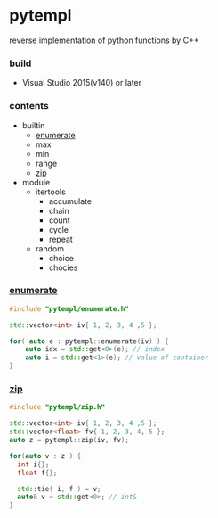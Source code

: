 # pytempl
reverse implementation of python functions by C++

### build
* Visual Studio 2015(v140) or later

### contents
* builtin
  * [enumerate](#enumerate)
  * max
  * min
  * range
  * [zip](#zip)
* module
  * itertools
    * accumulate
    * chain
    * count
    * cycle
    * repeat
  * random
    * choice
    * chocies

### [enumerate](https://docs.python.org/3/library/functions.html#enumerate)
```cpp
#include "pytempl/enumerate.h"

std::vector<int> iv{ 1, 2, 3, 4 ,5 };

for( auto e : pytempl::enumerate(iv) ) {
	auto idx = std::get<0>(e); // index
	auto i = std::get<1>(e); // value of container
}
```

### [zip](https://docs.python.org/3/library/functions.html#zip)
```cpp
#include "pytempl/zip.h"

std::vector<int> iv{ 1, 2, 3, 4 ,5 };
std::vector<float> fv{ 1, 2, 3, 4, 5 };
auto z = pytempl::zip(iv, fv);

for(auto v : z ) {
  int i{};
  float f{};

  std::tie( i, f ) = v;
  auto& v = std::get<0>; // int&
}
```



